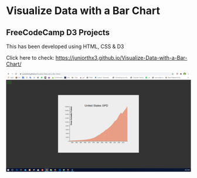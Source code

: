 # Visualize Data with a Bar Chart

## FreeCodeCamp D3 Projects

This has been developed using HTML, CSS & D3

Click here to check: https://juniorthx3.github.io/Visualize-Data-with-a-Bar-Chart/

![Project pic](CaptureAA.PNG)

